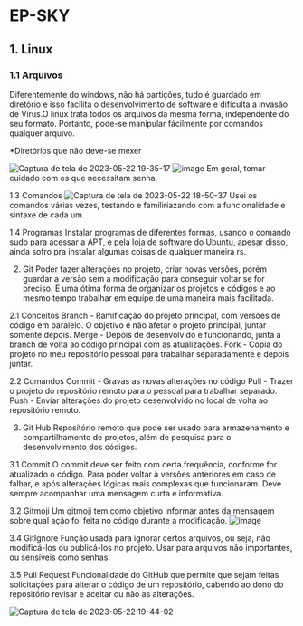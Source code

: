 # EP-SKY
## 1. Linux
  ### 1.1 Arquivos
  
   Diferentemente do windows, não há partições, tudo é guardado em diretório e isso facilita o desenvolvimento de software e dificulta a invasão de Vírus.O linux trata todos os arquivos da mesma forma, independente do seu formato. Portanto, pode-se manipular fácilmente por comandos qualquer arquivo.
    
   *Diretórios que não deve-se mexer
   
  ![Captura de tela de 2023-05-22 19-35-17](https://github.com/PauloCast/EP-SKY/assets/119449923/dcfb6176-bc38-4b8d-aa02-18df3554f8b4)
  ![image](https://github.com/PauloCast/EP-SKY/assets/119449923/e0a98172-48e0-4271-8a74-79d7a1c0d6e8)
   Em geral, tomar cuidado com os que necessitam senha.
    
  1.3 Comandos
    ![Captura de tela de 2023-05-22 18-50-37](https://github.com/PauloCast/EP-SKY/assets/119449923/a00c7ce4-6a61-4c59-a809-33a1995f0bef)
    Usei os comandos várias vezes, testando e familiriazando com a funcionalidade e sintaxe de cada um.
    
  1.4 Programas
    Instalar programas de diferentes formas, usando o comando sudo para acessar a APT, e pela loja de software do Ubuntu, apesar disso, ainda sofro pra instalar algumas coisas de qualquer maneira     rs.
   
2. Git
  Poder fazer alterações no projeto, criar novas versões, porém guardar a versão sem a modificação para conseguir voltar se for preciso. É uma ótima forma de organizar os projetos e códigos e ao mesmo tempo trabalhar em equipe de uma maneira mais facilitada.
  
  2.1 Conceitos
    Branch - Ramificação do projeto principal, com versões de código em paralelo. O objetivo é não afetar o projeto principal, juntar somente depois.
    Merge - Depois de desenvolvido e funcionando, junta a branch de volta ao código principal com as atualizações.
    Fork - Cópia do projeto no meu repositório pessoal para trabalhar separadamente e depois juntar.
    
  2.2 Comandos
    Commit - Gravas as novas alterações no código
    Pull - Trazer o projeto do repositório remoto para o pessoal para trabalhar separado.
    Push - Enviar alterações do projeto desenvolvido no local de volta ao repositório remoto. 
    
3. Git Hub
  Reposítório remoto que pode ser usado para armazenamento e compartilhamento de projetos, além de pesquisa para o desenvolvimento dos códigos.
  
  3.1 Commit
    O commit deve ser feito com certa frequência, conforme for atualizado o código. Para poder voltar à versões anteriores em caso de falhar, e após alterações lógicas mais complexas que funcionaram. Deve sempre acompanhar uma mensagem curta e informativa.
    
  3.2 Gitmoji
    Um gitmoji tem como objetivo informar antes da mensagem sobre qual ação foi feita no código durante a modificação.
    ![image](https://github.com/PauloCast/EP-SKY/assets/119449923/a4e71136-cdee-40f2-ad7f-60daa52f0842)

  3.4 GitIgnore
    Função usada para ignorar certos arquivos, ou seja, não modificá-los ou publicá-los no projeto. Usar para arquivos não importantes, ou sensíveis como senhas.
    
  3.5 Pull Request
    Funcionalidade do GitHub que permite que sejam feitas solicitações para alterar o código de um reposítório, cabendo ao dono do repositório revisar e aceitar ou não as alterações.
    
![Captura de tela de 2023-05-22 19-44-02](https://github.com/PauloCast/EP-SKY/assets/119449923/93f55cb2-add1-44c5-8671-1f8a99d9448f)

